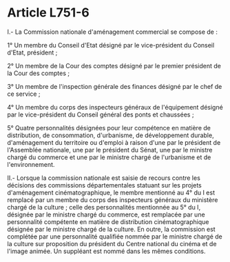 # Article L751-6

<p>I.- La Commission nationale d'aménagement commercial se compose de : </p><p>1° Un membre du Conseil d'Etat désigné par le vice-président du Conseil d'Etat, président ; </p><p>2° Un membre de la Cour des comptes désigné par le premier président de la Cour des comptes ; </p><p>3° Un membre de l'inspection générale des finances désigné par le chef de ce service ; </p><p>4° Un membre du corps des inspecteurs généraux de l'équipement désigné par le vice-président du Conseil général des ponts et chaussées ; </p><p>5° Quatre personnalités désignées pour leur compétence en matière de distribution, de consommation, d'urbanisme, de développement durable, d'aménagement du territoire ou d'emploi à raison d'une par le président de l'Assemblée nationale, une par le président du Sénat, une par le ministre chargé du commerce et une par le ministre chargé de l'urbanisme et de l'environnement. </p><p>II.- Lorsque la commission nationale est saisie de recours contre les décisions des commissions départementales statuant sur les projets d'aménagement cinématographique, le membre mentionné au 4° du I est remplacé par un membre du corps des inspecteurs généraux du ministère chargé de la culture ; celle des personnalités mentionnée au 5° du I, désignée par le ministre chargé du commerce, est remplacée par une personnalité compétente en matière de distribution cinématographique désignée par le ministre chargé de la culture. En outre, la commission est complétée par une personnalité qualifiée nommée par le ministre chargé de la culture sur proposition du président du Centre national du cinéma et de l'image animée. Un suppléant est nommé dans les mêmes conditions. </p>